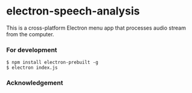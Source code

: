 # electron-speech-analysis
This is a cross-platform Electron menu app that processes audio stream from the computer. 

### For development

```
$ npm install electron-prebuilt -g
$ electron index.js
```

### Acknowledgement
